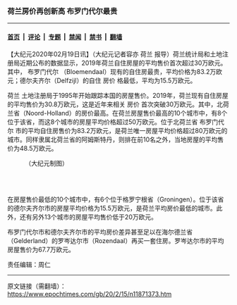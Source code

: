 ### 荷兰房价再创新高 布罗门代尔最贵

---

#### [首页](../../../..?n11871373) &nbsp;|&nbsp; [评论](../../../../../epoch-comment?n11871373) &nbsp;|&nbsp; [专题](../../../../../epoch-special?n11871373) &nbsp;|&nbsp; [禁闻](../../../../../epoch-news?n11871373) &nbsp;|&nbsp; [禁书](../../../../../books?n11871373) &nbsp;|&nbsp; [翻墙](https://github.com/gfw-breaker/nogfw/blob/master/README.md?n11871373)


<div class="post_content" id="artbody" itemprop="articleBody">
 <!-- article content begin -->
 <p>
  【大纪元2020年02月19日讯】（大纪元记者容亦
  <ok href="https://www.epochtimes.com/gb/tag/%E8%8D%B7%E5%85%B0.html">
   荷兰
  </ok>
  报导）荷兰统计局和土地注册局近期公布的数据显示，2019年荷兰自住房屋的平均售价首次超过30万欧元。其中，
  <ok href="https://www.epochtimes.com/gb/tag/%E5%B8%83%E7%BD%97%E9%97%A8%E4%BB%A3%E5%B0%94.html">
   布罗门代尔
  </ok>
  （Bloemendaal）现有的自住房最贵，平均价格为83.2万欧元；德尔夫齐尔（Delfzijl）的自住
  <ok href="https://www.epochtimes.com/gb/tag/%E6%88%BF%E4%BB%B7.html">
   房价
  </ok>
  格最低，平均为15.5万欧元。
 </p>
 <p>
  <ok href="https://www.epochtimes.com/gb/tag/%E8%8D%B7%E5%85%B0.html">
   荷兰
  </ok>
  土地注册局于1995年开始跟踪本国的房屋售价。2019年，荷兰现有自住房屋的平均售价为30.8万欧元，这是近年来相关
  <ok href="https://www.epochtimes.com/gb/tag/%E6%88%BF%E4%BB%B7.html">
   房价
  </ok>
  首次突破30万欧元。其中，北荷兰省（Noord-Holland）的房价最高。在荷兰房屋售价最高的10个城市中，有8个位于该省，而这8个城市的房屋平均价格超过50万欧元。位于北荷兰省
  <ok href="https://www.epochtimes.com/gb/tag/%E5%B8%83%E7%BD%97%E9%97%A8%E4%BB%A3%E5%B0%94.html">
   布罗门代尔
  </ok>
  市的平均自住房售价为83.2万欧元，是荷兰唯一房屋平均价格超过80万欧元的城市。同样隶属北荷兰省的阿姆斯特丹，则排在前10名之外，当地房屋的平均售价为48.5万欧元。
 </p>
 <figure aria-describedby="caption-attachment-11878559" class="wp-caption aligncenter" id="attachment_11878559" style="width: 391px">
  <ok href="https://i.epochtimes.com/assets/uploads/2020/02/holland-preis-1.png" target="_blank">
   <img alt="" class="size-full wp-image-11878559" src="https://i.epochtimes.com/assets/uploads/2020/02/holland-preis-1.png"/>
  </ok>
  <br/><figcaption class="wp-caption-text" id="caption-attachment-11878559">
   （大纪元制图）
  </figcaption><br/>
 </figure><br/>
 <p>
  在房屋售价最低的10个城市中，有6个位于格罗宁根省（Groningen）。位于该省的德尔夫齐尔市的房屋平均价格为15.5万欧元，是荷兰平均房价最低的城市。此外，还有另外13个城市的房屋平均售价低于20万欧元。
 </p>
 <p>
  布罗门代尔市和德尔夫齐尔市的平均房价差异甚至足以在海尔德兰省（Gelderland）的罗岑达尔市（Rozendaal）再买一套住房。罗岑达尔市的平均房屋售价为67.7万欧元。
 </p>
 <p>
  责任编辑：周仁
 </p>
 <!-- article content end -->
 <div id="below_article_ad">
 </div>
</div>


---

原文链接（需翻墙）：https://www.epochtimes.com/gb/20/2/15/n11871373.htm